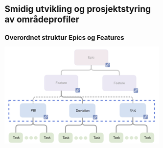 # Smidig utvikling og prosjektstyring av områdeprofiler

## Overordnet struktur Epics og Features

![Epics og features](../images/epic-feature-pbi-deviation-bug.png)